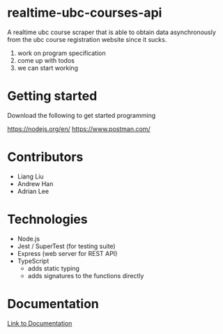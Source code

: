 # realtime-ubc-courses-api

A realtime ubc course scraper that is able to obtain data asynchronously from the ubc course registration website since it sucks.

1. work on program specification
2. come up with todos
3. we can start working

# Getting started

Download the following to get started programming

https://nodejs.org/en/
https://www.postman.com/

# Contributors
- Liang Liu
- Andrew Han
- Adrian Lee 

# Technologies
- Node.js
- Jest / SuperTest (for testing suite)
- Express (web server for REST API)
- TypeScript
  - adds static typing
  - adds signatures to the functions directly

# Documentation 

[Link to Documentation](documentation/README.md)